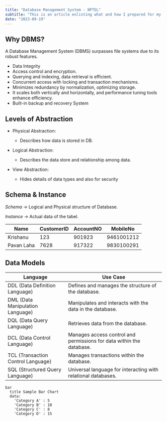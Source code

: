 ```yaml
---
title: "Database Management System - NPTEL"
subtitle: "This is an article enlisting what and how I prepared for my NPTEL - DBMS Exam."
date: "2023-09-19"
---
```


## Why DBMS?
A Database Management System (DBMS) surpasses file systems due to its robust features.
- Data Integrity
- Access control and encryption.
- Querying and indexing, data retrieval is efficient.
- Concurrent access with locking and transaction mechanisms.
- Minimizes redundancy by normalization, optimizing storage.
- It scales both vertically and horizontally, and performance tuning tools enhance efficiency.
- Built-in backup and recovery System

## Levels of Abstraction

- Physical Abstraction:
    - Describes how data is stored in DB.

- Logical Abstraction:
    - Describes the data store and relationship among data. 

- View Abstraction:
    - Hides details of data types and also for security

## Schema & Instance

*Schema* &rarr; Logical and Physical structure of Database.

*Instance* &rarr; Actual data of the tabel.


|   Name   | CustomerID | AccountNO |  MobileNo   |
|----------|------------|-----------|-------------|
| Krishanu |    123     |   901923  |  9461001212 |
| Pavan Laha | 7628     |   917322  |  9830100291 |


## Data Models

| Language           | Use Case                                                                                                          |
|--------------------|------------------------------------------------------------------------------------------------------------------|
| DDL (Data Definition Language) | Defines and manages the structure of the database.                                                             |
| DML (Data Manipulation Language) | Manipulates and interacts with the data in the database.                                                        |
| DQL (Data Query Language) | Retrieves data from the database.                                                                               |
| DCL (Data Control Language) | Manages access control and permissions for data within the database.                                             |
| TCL (Transaction Control Language) | Manages transactions within the database.                                                                         |
| SQL (Structured Query Language) | Universal language for interacting with relational databases.


```mermaid
bar
  title Sample Bar Chart
  data:
    'Category A' : 5
    'Category B' : 10
    'Category C' : 8
    'Category D' : 15